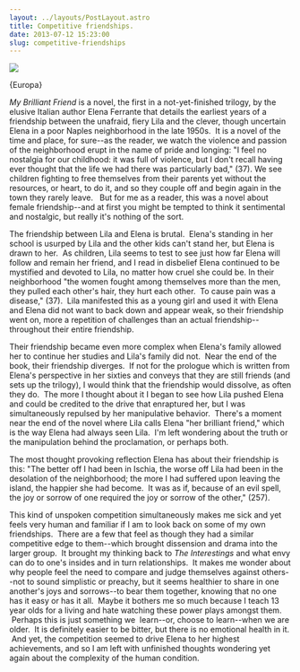 ```yaml
---
layout: ../layouts/PostLayout.astro
title: Competitive friendships.
date: 2013-07-12 15:23:00
slug: competitive-friendships
---
```


[![](http://thehungryreader.files.wordpress.com/2012/11/my-brilliant-friend-by-elena-ferrante1.jpg)](http://thehungryreader.files.wordpress.com/2012/11/my-brilliant-friend-by-elena-ferrante1.jpg)

{Europa}

_My Brilliant Friend_ is a novel, the first in a not-yet-finished trilogy, by the elusive Italian author Elena Ferrante that details the earliest years of a friendship between the unafraid, fiery Lila and the clever, though uncertain Elena in a poor Naples neighborhood in the late 1950s.  It is a novel of the time and place, for sure--as the reader, we watch the violence and passion of the neighborhood erupt in the name of pride and longing: "I feel no nostalgia for our childhood: it was full of violence, but I don't recall having ever thought that the life we had there was particularly bad," (37). We see children fighting to free themselves from their parents yet without the resources, or heart, to do it, and so they couple off and begin again in the town they rarely leave.   But for me as a reader, this was a novel about female friendship--and at first you might be tempted to think it sentimental and nostalgic, but really it's nothing of the sort.  
  

The friendship between Lila and Elena is brutal.  Elena's standing in her school is usurped by Lila and the other kids can't stand her, but Elena is drawn to her.  As children, Lila seems to test to see just how far Elena will follow and remain her friend, and I read in disbelief Elena continued to be mystified and devoted to Lila, no matter how cruel she could be. In their neighborhood "the women fought among themselves more than the men, they pulled each other's hair, they hurt each other.  To cause pain was a disease," (37).  Lila manifested this as a young girl and used it with Elena and Elena did not want to back down and appear weak, so their friendship went on, more a repetition of challenges than an actual friendship--throughout their entire friendship. 

  
  
Their friendship became even more complex when Elena's family allowed her to continue her studies and Lila's family did not.  Near the end of the book, their friendship diverges.  If not for the prologue which is written from Elena's perspective in her sixties and conveys that they are still friends (and sets up the trilogy), I would think that the friendship would dissolve, as often they do.  The more I thought about it I began to see how Lila pushed Elena and could be credited to the drive that enraptured her, but I was simultaneously repulsed by her manipulative behavior.  There's a moment near the end of the novel where Lila calls Elena "her brilliant friend," which is the way Elena had always seen Lila.  I'm left wondering about the truth or the manipulation behind the proclamation, or perhaps both.  
  
The most thought provoking reflection Elena has about their friendship is this: "The better off I had been in Ischia, the worse off Lila had been in the desolation of the neighborhood; the more I had suffered upon leaving the island, the happier she had become.  It was as if, because of an evil spell, the joy or sorrow of one required the joy or sorrow of the other," (257).  
  
This kind of unspoken competition simultaneously makes me sick and yet feels very human and familiar if I am to look back on some of my own friendships.  There are a few that feel as though they had a similar competitive edge to them--which brought dissension and drama into the larger group.  It brought my thinking back to _The Interestings_ and what envy can do to one's insides and in turn relationships.  It makes me wonder about why people feel the need to compare and judge themselves against others--not to sound simplistic or preachy, but it seems healthier to share in one another's joys and sorrows--to bear them together, knowing that no one has it easy or has it all.  Maybe it bothers me so much because I teach 13 year olds for a living and hate watching these power plays amongst them.  Perhaps this is just something we  learn--or, choose to learn--when we are older.  It is definitely easier to be bitter, but there is no emotional health in it.  And yet, the competition seemed to drive Elena to her highest achievements, and so I am left with unfinished thoughts wondering yet again about the complexity of the human condition.